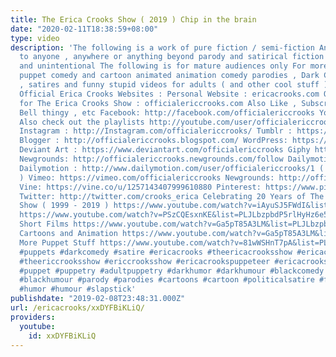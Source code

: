 ```yaml
---
title: The Erica Crooks Show ( 2019 ) Chip in the brain
date: "2020-02-11T18:38:59+08:00"
type: video
description: 'The following is a work of pure fiction / semi-fiction Any similarity
  to anyone , anywhere or anything beyond parody and satirical fiction is coincidental
  and unintentional The following is for mature audiences only For more hilarious
  puppet comedy and cartoon animated animation comedy parodies , Dark Comedy humor
  , satires and funny stupid videos for adults ( and other cool stuff ) visit The
  Official Erica Crooks Websites : Personal Website : ericacrooks.com Official Website
  for The Erica Crooks Show : officialericcrooks.com Also Like , Subscribe , Notification
  Bell thingy , etc Facebook: http://facebook.com/officialericcrooks YouTube : http://youtube.com/user/officialericcrooks/videos
  Also check out the playlists http://youtube.com/user/officialericcrooks/playlists
  Instagram : http://Instagram.com/officialericcrooks/ Tumblr : https://officialericcrooks.tumblr.com/
  Blogger : http://officialericcrooks.blogspot.com/ WordPress: https://officialericcrooks.wordpress.com
  Deviant Art : https://www.deviantart.com/officialericcrooks Giphy https://giphy.com/channel/ericacrooks
  Newgrounds: http://officialericcrooks.newgrounds.com/follow Dailymotion : https://www.dailymotion.com/officialericcrooks1
  Dailymotion : http://www.dailymotion.com/user/officialericcrooks/1 ( old account
  ) Vimeo: https://vimeo.com/officialericcrooks Newgrounds: http://officialericcrooks.newgrounds.com
  Vine: https://vine.co/u/1257143407999610880 Pinterest: https://www.pinterest.com/officialec1/
  Twitter: http://twitter.com/crooks_erica Celebrating 20 Years of The Erica Crooks
  Show ( 1999 - 2019 ) https://www.youtube.com/watch?v=iAyuSJ5FWdI&list=PLJLbzpbdP5rlZadbTcja_61CDqfMZdngC
  https://www.youtube.com/watch?v=PSzCQEsxnKE&list=PLJLbzpbdP5rlHyHz6e50XDk6UuQ5mi_8R
  Short Films https://www.youtube.com/watch?v=Ga5pT85A3LM&list=PLJLbzpbdP5rnQ4F0a9BOFEZ0OvvSK_ygK
  Cartoons and Animation https://www.youtube.com/watch?v=Ga5pT85A3LM&list=PLJLbzpbdP5rm3Uof6NGtpgWsClgkO2wDT
  More Puppet Stuff https://www.youtube.com/watch?v=81wWSHnT7pA&list=PLJLbzpbdP5rk29aoKHfNFv_8g5gTSYRqq
  #puppets #darkcomedy #satire #ericacrooks #theericacrooksshow #ericacrooksshow #ericcrooks
  #theericcrooksshow #ericcrooksshow #ericacrookspuppeteer #ericacrookspuppet #ericacrookspuppets
  #puppet #puppetry #adultpuppetry #darkhumor #darkhumour #blackcomedy #blackhumor
  #blackhumour #parody #parodies #cartoons #cartoon #politicalsatire #funny #comedy
  #humor #humour #slapstick'
publishdate: "2019-02-08T23:48:31.000Z"
url: /ericacrooks/xxDYFBiKLiQ/
providers:
  youtube:
    id: xxDYFBiKLiQ
---
```

